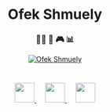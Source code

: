 

<p align="center">
<h1 align="center">Ofek Shmuely</h1>
<h3 align="center">👨‍💻  🎾   🎮 📊</h3>
</p>


<p align="center">
<a href="https://github.com/ofekshmuely/my-avatar"><img src="https://pbs.twimg.com/profile_banners/876106701895847936/1594601562/1500x500" alt="Ofek Shmuely" ></a>
</p>

<h1 align="center">
</h1>





<p align="center">

  <a href="https://linkedin.com/in/ofeks" target="_blank">
    <img src="https://www.vectorico.com/wp-content/uploads/2018/02/LinkedIn-Icon-Square-300x300.png" width="40px"/>
  </a>
    &emsp;
  <a href="https://ofek.xyz" target="_blank">
    <img src="https://cortechx.github.io/img/services/web_icon.png" width="40px"/>
  </a>
  &emsp;
  <a href="https://twitter.com/ofek_shmuely" target="_blank">
    <img src="https://androidapksfree.com/wp-content/uploads/2015/07/Twitter-APK-1.png" width="40px"/>
  </a>
  </p>
